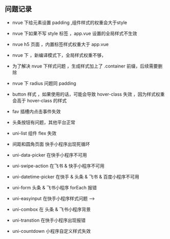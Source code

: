 ## 问题记录 
- nvue 下给元素设置 padding ,组件样式的权重会大于style
- nvue 下如果不写 style 标签 ，app.vue 设置的全局样式不生效
- nvue h5 页面 ，内置标签样式权重大于 app.vue 
- nvue 下 ，新编译模式下，全局样式权重不够，
- 为了解决 nvue 下样式问题 ，生成样式加上了 .container 前缀，后续需要删除 
- nvue 下 radius 问题同 padding
- button 样式 ，如果使用的话，可能会导致 hover-class 失效 ，因为样式权重会高于 hover-class 的样式
- fav  插槽内点击事件失效

- 头条按钮有问题，其他平台正常
- uni-list 组件 flex 失效
- 间距和圆角页面 快手小程序出现死循环
- uni-data-picker 在快手小程序不可用
- uni-swipe-action 在飞书 & 快手小程序不可用
- uni-datetime-picker 在快手 & 头条 & 飞书 & 百度小程序不可用
- uni-form 头条 & 飞书小程序 forEach 报错
- uni-easyinput 在快手小程序样式问题 -->
- uni-combox 在 头条 & 飞书小程序背景
- uni-transtion 在快手小程序出现报错
- uni-countdown 小程序自定义样式失效


